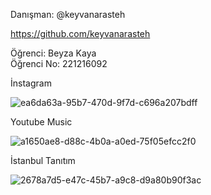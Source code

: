 Danışman: @keyvanarasteh

https://github.com/keyvanarasteh

Öğrenci: Beyza Kaya   
Öğrenci No: 221216092

İnstagram

![ea6da63a-95b7-470d-9f7d-c696a207bdff](https://github.com/danielakbulut/mobilodev_/assets/152086868/f95a0b5f-d99e-42d7-bcce-dd3c98491f5c)



Youtube Music


![a1650ae8-d88c-4b0a-a0ed-75f05efcc2f0](https://github.com/danielakbulut/mobilodev_/assets/152086868/1d7996d4-669f-42e9-96b3-2ba0e7587879)


İstanbul Tanıtım

![2678a7d5-e47c-45b7-a9c8-d9a80b90f3ac](https://github.com/danielakbulut/mobilodev_/assets/152086868/b9f1771b-c9ad-4e23-b2eb-85458cb4be28)
